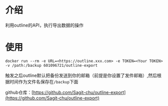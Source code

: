 # 介绍
利用outline的API，执行导出数据的操作
# 使用
```
docker run --rm -e URL=<https://outline.xxx.com> -e TOKEN=<Your TOKEN> -v /path:/backup 601096721/outline-export

```

触发之后outline默认把备份发送到你的邮箱（前提是你设置了发件邮箱）,然后根据时间作为文件名保存在`/backup`下面

github仓库：[https://github.com/Sagit-chu/outline-export](https://github.com/Sagit-chu/outline-export)
